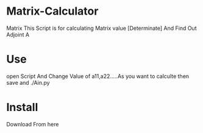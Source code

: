 # Matrix-Calculator
Matrix This Script is for calculating Matrix value [Determinate] And Find Out Adjoint A
# Use
open Script And Change Value of a11,a22.....As you want to calculte 
then save and ./Ain.py

# Install
Download From here 
